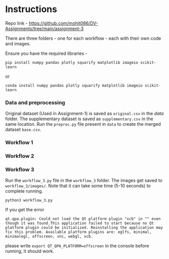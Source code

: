 # Instructions

Repo link - https://github.com/mohit086/DV-Assignments/tree/main/assignment-3

There are three folders - one for each workflow - each with their own code and images.

Ensure you have the required libraries -

```
pip install numpy pandas plotly squarify matplotlib imageio scikit-learn
```

or 

```
conda install numpy pandas plotly squarify matplotlib imageio scikit-learn
```

### Data and preprocessing
Original dataset (Used in Assignment-1) is saved as ```original.csv``` in the _data_ folder. The supplementary dataset is saved as ```supplementary.csv``` in the same location. Run the
```preproc.py``` file present in ```data``` to create the merged dataset ```base.csv```.

### Workflow 1

### Workflow 2

### Workflow 3

Run the ```workflow_3.py``` file in the ```workflow_3``` folder. The images get saved to ```workflow_3/images/```. Note that it can take some time (5-10 seconds) to complete running.

```
python3 workflow_3.py
```

If you get the error

```qt.qpa.plugin: Could not load the Qt platform plugin "xcb" in "" even though it was found.This application failed to start because no Qt platform plugin could be initialized. Reinstalling the application may fix this problem. Available platform plugins are: eglfs, minimal, minimalegl, offscreen, vnc, webgl, xcb.```

please write ```export QT_QPA_PLATFORM=offscreen``` in the console before running, it should work.
